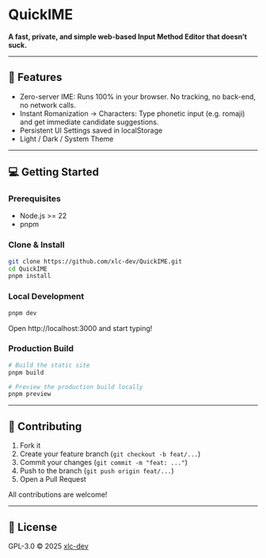 # QuickIME

**A fast, private, and simple web-based Input Method Editor that doesn’t suck.**

---

## 🚀 Features

- Zero-server IME: Runs 100% in your browser. No tracking, no back-end, no network calls.
- Instant Romanization -> Characters: Type phonetic input (e.g. romaji) and get immediate candidate suggestions.
- Persistent UI Settings saved in localStorage
- Light / Dark / System Theme

---

## 💻 Getting Started

### Prerequisites

- Node.js >= 22
- pnpm

### Clone & Install

```bash
git clone https://github.com/xlc-dev/QuickIME.git
cd QuickIME
pnpm install
```

### Local Development

```bash
pnpm dev
```

Open http://localhost:3000 and start typing!

### Production Build

```bash
# Build the static site
pnpm build

# Preview the production build locally
pnpm preview
```

---

## 🤝 Contributing

1. Fork it
2. Create your feature branch (`git checkout -b feat/...`)
3. Commit your changes (`git commit -m "feat: ..."`)
4. Push to the branch (`git push origin feat/...`)
5. Open a Pull Request

All contributions are welcome!

---

## 📜 License

GPL-3.0 © 2025 [xlc-dev](https://github.com/xlc-dev)
